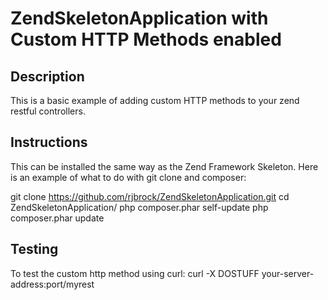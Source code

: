 ZendSkeletonApplication with Custom HTTP Methods enabled
=======================

Description
------------
This is a basic example of adding custom HTTP methods to your zend restful controllers.

Instructions
-------------
This can be installed the same way as the Zend Framework Skeleton.  Here is an example of what to do with git clone and composer:

git clone https://github.com/rjbrock/ZendSkeletonApplication.git
cd ZendSkeletonApplication/
php composer.phar self-update
php composer.phar update

Testing
--------
To test the custom http method using curl:
curl -X DOSTUFF your-server-address:port/myrest



